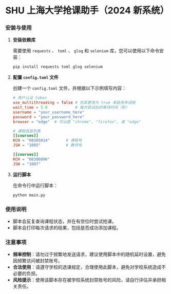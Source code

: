 # SHU 上海大学抢课助手（2024 新系统）

### 安装与使用

1. **安装依赖库**

   需要使用 `requests` 、 `toml` 、 `glog` 和 `selenium` 库，您可以使用以下命令安装：

   ```sh
   pip install requests toml glog selenium
   ```

2. **配置 `config.toml` 文件**

   创建一个 `config.toml` 文件，并根据以下示例填写内容：

   ```toml
   # 用户认证 token
   use_multithreading = false # 将其更改为 true 来启用多线程
   wait_time = 5.0            # 每次尝试后的等待时间（秒）
   username = "your_username_here"
   password = "your_password_here"
   browser = "edge"  # 可以是 "chrome", "firefox", 或 "edge"

   # 课程信息列表
   [[courses]]
   KCH = "08305014"       # 课程号
   JSH = "1005"           # 教师号

   [[courses]]
   KCH = "08306096"
   JSH = "1007"
   ```

3. **运行脚本**

   在命令行中运行脚本：

   ```sh
   python main.py
   ```

### 使用说明

- 脚本会反复查询课程状态，并在有空位时尝试抢课。
- 脚本会打印每次请求的结果，包括是否成功添加课程。

### 注意事项

- **频率控制**：请勿过于频繁地发送请求，建议使用脚本中的随机延时设置，避免因频繁访问被封禁账号。
- **合法使用**：请遵守学校的选课规定，合理使用此脚本，避免对学校系统造成不必要的负担。
- **风险提示**：使用该脚本存在被学校系统封禁账号的风险，请自行评估并承担相关责任。

